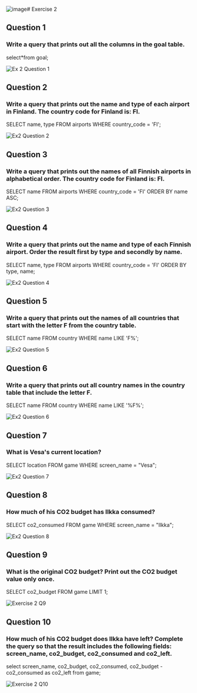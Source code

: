 ![image](https://github.com/user-attachments/assets/c85c56ae-5b30-4502-84db-9c770153a81c)# Exercise 2
## Question 1
### Write a query that prints out all the columns in the goal table.
select*from goal;

![Ex 2 Question 1](https://github.com/user-attachments/assets/166d2344-f51f-414c-b535-a21de44bbb47)


## Question 2
### Write a query that prints out the name and type of each airport in Finland. The country code for Finland is: FI.
SELECT name, type
FROM airports
WHERE country_code = 'FI';

![Ex2 Question 2](https://github.com/user-attachments/assets/ccaea60a-0154-4c39-a9b5-f986967ea8e8)


## Question 3
### Write a query that prints out the names of all Finnish airports in alphabetical order. The country code for Finland is: FI.
SELECT name
FROM airports
WHERE country_code = 'FI'
ORDER BY name ASC;

![Ex2 Question 3](https://github.com/user-attachments/assets/2a2ca44d-5a0c-45ef-8fbe-945abe4f8bd8)


## Question 4
### Write a query that prints out the name and type of each Finnish airport. Order the result first by type and secondly by name.
SELECT name, type
FROM airports
WHERE country_code = 'FI'
ORDER BY type, name;

![Ex2 Question 4](https://github.com/user-attachments/assets/f781062b-6d55-4b68-bb24-198526413af4)


## Question 5
### Write a query that prints out the names of all countries that start with the letter F from the country table.
SELECT name
FROM country
WHERE name LIKE 'F%';

![Ex2 Question 5](https://github.com/user-attachments/assets/1f3d3ac6-a01d-45f9-892e-e557c0f32dd1)


## Question 6
### Write a query that prints out all country names in the country table that include the letter F.
SELECT name
FROM country
WHERE name LIKE '%F%';

![Ex2 Question 6](https://github.com/user-attachments/assets/2cab9d78-073c-4ea4-b127-759873546cf5)


## Question 7
### What is Vesa's current location? 
SELECT location 
FROM game 
WHERE screen_name = "Vesa";

![Ex2 Question 7](https://github.com/user-attachments/assets/266022e0-24ac-4050-b8b9-fd7f3f2a36eb)


## Question 8
### How much of his CO2 budget has Ilkka consumed? 
SELECT co2_consumed 
FROM game 
WHERE screen_name = "Ilkka";

![Ex2 Question 8](https://github.com/user-attachments/assets/7a6e43d0-fec5-43f8-8428-6f99d3cfd50b)


## Question 9
### What is the original CO2 budget? Print out the CO2 budget value only once.
SELECT co2_budget 
FROM game 
LIMIT 1;

![Exercise 2 Q9](https://github.com/user-attachments/assets/1e6c16ce-0acf-4bd1-9e60-e853888d7a76)

## Question 10
### How much of his CO2 budget does Ilkka have left? Complete the query so that the result includes the following fields: screen_name, co2_budget, co2_consumed and co2_left.
select screen_name, co2_budget, co2_consumed, co2_budget - co2_consumed as co2_left from game;

![Exercise 2 Q10](https://github.com/user-attachments/assets/97a240ad-0b95-4123-baed-65eba60f8f40)

